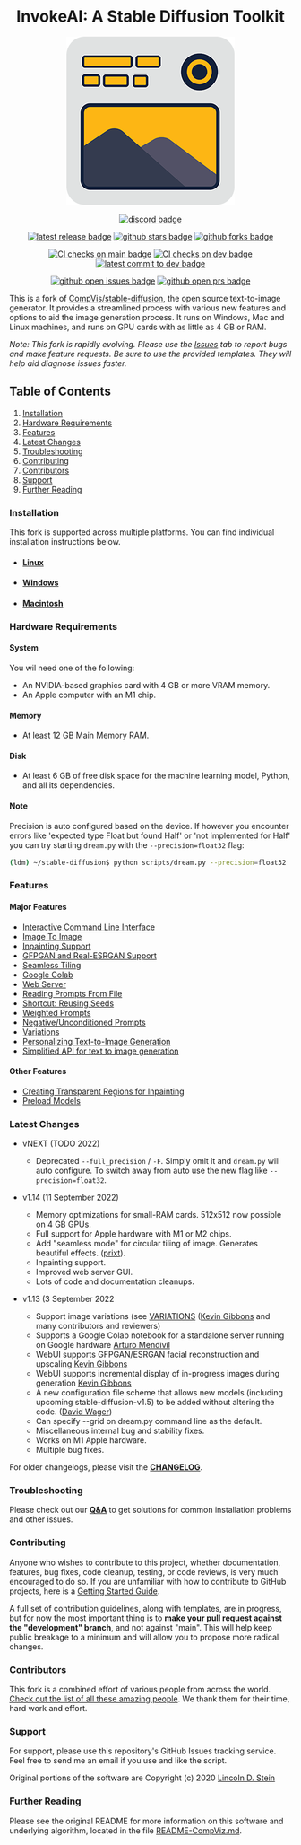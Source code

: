 <div align="center">

# InvokeAI: A Stable Diffusion Toolkit

![project logo](docs/assets/logo.png)

[![discord badge]][discord link]

[![latest release badge]][latest release link] [![github stars badge]][github stars link] [![github forks badge]][github forks link]

[![CI checks on main badge]][CI checks on main link] [![CI checks on dev badge]][CI checks on dev link] [![latest commit to dev badge]][latest commit to dev link]

[![github open issues badge]][github open issues link] [![github open prs badge]][github open prs link]

[CI checks on dev badge]: https://flat.badgen.net/github/checks/lstein/stable-diffusion/development?label=CI%20status%20on%20dev&cache=900&icon=github
[CI checks on dev link]: https://github.com/lstein/stable-diffusion/actions?query=branch%3Adevelopment
[CI checks on main badge]: https://flat.badgen.net/github/checks/lstein/stable-diffusion/main?label=CI%20status%20on%20main&cache=900&icon=github
[CI checks on main link]: https://github.com/lstein/stable-diffusion/actions/workflows/test-dream-conda.yml
[discord badge]: https://flat.badgen.net/discord/members/htRgbc7e?icon=discord
[discord link]: https://discord.gg/ZmtBAhwWhy
[github forks badge]: https://flat.badgen.net/github/forks/lstein/stable-diffusion?icon=github
[github forks link]: https://useful-forks.github.io/?repo=lstein%2Fstable-diffusion
[github open issues badge]: https://flat.badgen.net/github/open-issues/lstein/stable-diffusion?icon=github
[github open issues link]: https://github.com/lstein/stable-diffusion/issues?q=is%3Aissue+is%3Aopen
[github open prs badge]: https://flat.badgen.net/github/open-prs/lstein/stable-diffusion?icon=github
[github open prs link]: https://github.com/lstein/stable-diffusion/pulls?q=is%3Apr+is%3Aopen
[github stars badge]: https://flat.badgen.net/github/stars/lstein/stable-diffusion?icon=github
[github stars link]: https://github.com/lstein/stable-diffusion/stargazers
[latest commit to dev badge]: https://flat.badgen.net/github/last-commit/lstein/stable-diffusion/development?icon=github&color=yellow&label=last%20dev%20commit&cache=900
[latest commit to dev link]: https://github.com/lstein/stable-diffusion/commits/development
[latest release badge]: https://flat.badgen.net/github/release/lstein/stable-diffusion/development?icon=github
[latest release link]: https://github.com/lstein/stable-diffusion/releases
</div>

This is a fork of [CompVis/stable-diffusion](https://github.com/CompVis/stable-diffusion), the open
source text-to-image generator. It provides a streamlined process with various new features and
options to aid the image generation process. It runs on Windows, Mac and Linux machines, and runs on
GPU cards with as little as 4 GB or RAM.

_Note: This fork is rapidly evolving. Please use the
[Issues](https://github.com/lstein/stable-diffusion/issues) tab to report bugs and make feature
requests. Be sure to use the provided templates. They will help aid diagnose issues faster._

## Table of Contents

1. [Installation](#installation)
2. [Hardware Requirements](#hardware-requirements)
3. [Features](#features)
4. [Latest Changes](#latest-changes)
5. [Troubleshooting](#troubleshooting)
6. [Contributing](#contributing)
7. [Contributors](#contributors)
8. [Support](#support)
9. [Further Reading](#further-reading)

### Installation

This fork is supported across multiple platforms. You can find individual installation instructions
below.

- #### [Linux](docs/installation/INSTALL_LINUX.md)

- #### [Windows](docs/installation/INSTALL_WINDOWS.md)

- #### [Macintosh](docs/installation/INSTALL_MAC.md)

### Hardware Requirements

#### System

You wil need one of the following:

- An NVIDIA-based graphics card with 4 GB or more VRAM memory.
- An Apple computer with an M1 chip.

#### Memory

- At least 12 GB Main Memory RAM.

#### Disk

- At least 6 GB of free disk space for the machine learning model, Python, and all its dependencies.

#### Note

Precision is auto configured based on the device. If however you encounter
errors like 'expected type Float but found Half' or 'not implemented for Half'
you can try starting `dream.py` with the `--precision=float32` flag:

```bash
(ldm) ~/stable-diffusion$ python scripts/dream.py --precision=float32
```

### Features

#### Major Features

- [Interactive Command Line Interface](docs/features/CLI.md)
- [Image To Image](docs/features/IMG2IMG.md)
- [Inpainting Support](docs/features/INPAINTING.md)
- [GFPGAN and Real-ESRGAN Support](docs/features/UPSCALE.md)
- [Seamless Tiling](docs/features/OTHER.md#seamless-tiling)
- [Google Colab](docs/features/OTHER.md#google-colab)
- [Web Server](docs/features/WEB.md)
- [Reading Prompts From File](docs/features/PROMPTS.md#reading-prompts-from-a-file)
- [Shortcut: Reusing Seeds](docs/features/OTHER.md#shortcuts-reusing-seeds)
- [Weighted Prompts](docs/features/PROMPTS.md#weighted-prompts)
- [Negative/Unconditioned Prompts](docs/features/PROMPTS.md#negative-and-unconditioned-prompts)
- [Variations](docs/features/VARIATIONS.md)
- [Personalizing Text-to-Image Generation](docs/features/TEXTUAL_INVERSION.md)
- [Simplified API for text to image generation](docs/features/OTHER.md#simplified-api)

#### Other Features

- [Creating Transparent Regions for Inpainting](docs/features/INPAINTING.md#creating-transparent-regions-for-inpainting)
- [Preload Models](docs/features/OTHER.md#preload-models)

### Latest Changes

- vNEXT (TODO 2022)

  - Deprecated `--full_precision` / `-F`. Simply omit it and `dream.py` will auto
    configure. To switch away from auto use the new flag like `--precision=float32`.

- v1.14 (11 September 2022)

  - Memory optimizations for small-RAM cards. 512x512 now possible on 4 GB GPUs.
  - Full support for Apple hardware with M1 or M2 chips.
  - Add "seamless mode" for circular tiling of image. Generates beautiful effects.
    ([prixt](https://github.com/prixt)).
  - Inpainting support.
  - Improved web server GUI.
  - Lots of code and documentation cleanups.

- v1.13 (3 September 2022

  - Support image variations (see [VARIATIONS](docs/features/VARIATIONS.md)
    ([Kevin Gibbons](https://github.com/bakkot) and many contributors and reviewers)
  - Supports a Google Colab notebook for a standalone server running on Google hardware
    [Arturo Mendivil](https://github.com/artmen1516)
  - WebUI supports GFPGAN/ESRGAN facial reconstruction and upscaling
    [Kevin Gibbons](https://github.com/bakkot)
  - WebUI supports incremental display of in-progress images during generation
    [Kevin Gibbons](https://github.com/bakkot)
  - A new configuration file scheme that allows new models (including upcoming
    stable-diffusion-v1.5) to be added without altering the code.
    ([David Wager](https://github.com/maddavid12))
  - Can specify --grid on dream.py command line as the default.
  - Miscellaneous internal bug and stability fixes.
  - Works on M1 Apple hardware.
  - Multiple bug fixes.

For older changelogs, please visit the **[CHANGELOG](docs/features/CHANGELOG.md)**.

### Troubleshooting

Please check out our **[Q&A](docs/help/TROUBLESHOOT.md)** to get solutions for common installation
problems and other issues.

### Contributing

Anyone who wishes to contribute to this project, whether documentation, features, bug fixes, code
cleanup, testing, or code reviews, is very much encouraged to do so. If you are unfamiliar with how
to contribute to GitHub projects, here is a
[Getting Started Guide](https://opensource.com/article/19/7/create-pull-request-github).

A full set of contribution guidelines, along with templates, are in progress, but for now the most
important thing is to **make your pull request against the "development" branch**, and not against
"main". This will help keep public breakage to a minimum and will allow you to propose more radical
changes.

### Contributors

This fork is a combined effort of various people from across the world.
[Check out the list of all these amazing people](docs/other/CONTRIBUTORS.md). We thank them for
their time, hard work and effort.

### Support

For support, please use this repository's GitHub Issues tracking service. Feel free to send me an
email if you use and like the script.

Original portions of the software are Copyright (c) 2020
[Lincoln D. Stein](https://github.com/lstein)

### Further Reading

Please see the original README for more information on this software and underlying algorithm,
located in the file [README-CompViz.md](docs/other/README-CompViz.md).
